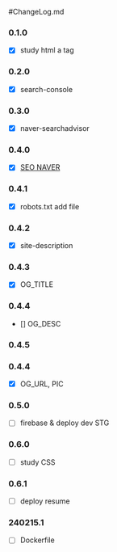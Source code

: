#ChangeLog.md

### 0.1.0
- [x] study html a tag

### 0.2.0
- [x] search-console

### 0.3.0
- [x] naver-searchadvisor

### 0.4.0
- [x] [SEO NAVER](https://github.com/parc02/parc02.github.io/issues/4)

### 0.4.1
- [x] robots.txt add file

### 0.4.2
- [x] site-description 

### 0.4.3
- [x] OG_TITLE

### 0.4.4
- [] OG_DESC

### 0.4.5
### 0.4.4
- [x] OG_URL, PIC


### 0.5.0
- [ ] firebase & deploy dev STG


### 0.6.0
- [ ] study CSS

### 0.6.1
- [ ] deploy resume

### 240215.1
- [ ] Dockerfile

